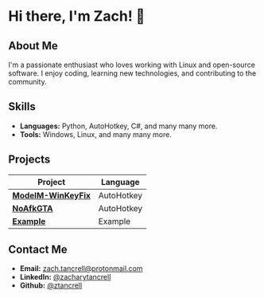 # Hi there, I'm Zach! 👋

## About Me
I'm a passionate enthusiast who loves working with Linux and open-source software. I enjoy coding, learning new technologies, and contributing to the community.

## Skills
- **Languages:** Python, AutoHotkey, C#, and many many more.
- **Tools:** Windows, Linux, and many many more.

## Projects

| Project | Language |
| --- | --- |
| [**ModelM-WinKeyFix**](https://github.com/ztancrell/ModelM-WinKeyFix) | AutoHotkey |
| [**NoAfkGTA**](https://github.com/ztancrell/NoAfkGTA) | AutoHotkey |
| [**Example**](https://example.com) | Example |

## Contact Me
- **Email:** zach.tancrell@protonmail.com
- **LinkedIn:** [@zacharytancrell](https://www.linkedin.com/in/zacharytancrell/)
- **Github:** [@ztancrell](https://www.github.com/ztancrell)
